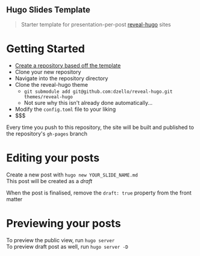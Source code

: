 Hugo Slides Template
---

> Starter template for presentation-per-post [reveal-hugo](https://github.com/dzello/reveal-hugo) sites

# Getting Started

* [Create a repository based off the template](https://github.com/featherbear/Slides-Hugo-Template/generate)
* Clone your new repository
* Navigate into the repository directory
* Clone the reveal-hugo theme
  * `git submodule add git@github.com:dzello/reveal-hugo.git themes/reveal-hugo`
  * Not sure why this isn't already done automatically...
* Modify the `config.toml` file to your liking
* $$$

Every time you push to this repository, the site will be built and published to the repository's `gh-pages` branch

# Editing your posts

Create a new post with `hugo new YOUR_SLIDE_NAME.md`  
This post will be created as a _draft_

When the post is finalised, remove the `draft: true` property from the front matter

# Previewing your posts

To preview the public view, run `hugo server`  
To preview draft post as well, run `hugo server -D`  
